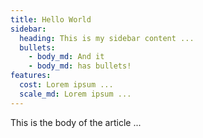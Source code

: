 ```yaml
---
title: Hello World
sidebar:
  heading: This is my sidebar content ...
  bullets:
    - body_md: And it
    - body_md: has bullets!
features:
  cost: Lorem ipsum ...
  scale_md: Lorem ipsum ...
---
```


This is the body of the article ...
